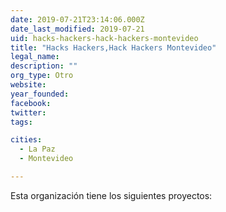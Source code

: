 ```yaml
---
date: 2019-07-21T23:14:06.000Z
date_last_modified: 2019-07-21
uid: hacks-hackers-hack-hackers-montevideo
title: "Hacks Hackers,Hack Hackers Montevideo"
legal_name: 
description: ""
org_type: Otro
website: 
year_founded: 
facebook: 
twitter: 
tags:

cities: 
  - La Paz
  - Montevideo

---
```


Esta organización tiene los siguientes proyectos:


